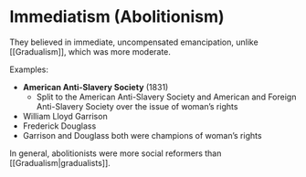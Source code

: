 # Immediatism (Abolitionism)
They believed in immediate, uncompensated emancipation, unlike [[Gradualism]], which was more moderate.

Examples:
- **American Anti-Slavery Society** (1831)
	- Split to the American Anti-Slavery Society and American and Foreign Anti-Slavery Society over the issue of woman’s rights
- William Lloyd Garrison
- Frederick Douglass
- Garrison and Douglass both were champions of woman’s rights
 
 In general, abolitionists were more social reformers than [[Gradualism|gradualists]].